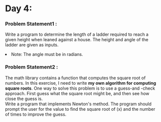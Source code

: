 # Day 4:
<h3>Problem Statement1 :</h3>

Write a program to determine the length of a ladder required to reach a given height when leaned against a house. 
The height and angle of the ladder are given as inputs.
<li> Note: The angle must be in radians. </li>


<h3>Problem Statement2 :</h3>

The math library contains a function that computes the square root of numbers. 
In this exercise, I need to write <b>my own algorithm for computing square roots</b>. One way to solve this problem is to use a guess-and -check approach. First guess what the square root might be, and then see how close the guess is. 
<br/>
Write a program that implements Newton's method. The program should prompt the user for the value to find the square root of (x) and
the number of times to improve the guess.

